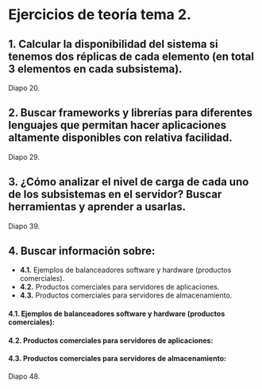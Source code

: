 # Ejercicios de teoría tema 2.

## 1. Calcular la disponibilidad del sistema si tenemos dos réplicas de cada elemento (en total 3 elementos en cada subsistema).
Diapo 20.

## 2. Buscar frameworks y librerías para diferentes lenguajes que permitan hacer aplicaciones altamente disponibles con relativa facilidad.
Diapo 29.

## 3. ¿Cómo analizar el nivel de carga de cada uno de los subsistemas en el servidor? Buscar herramientas y aprender a usarlas.
Diapo 39.

## 4. Buscar información sobre:
+ **4.1.** Ejemplos de balanceadores software y hardware (productos comerciales).
+ **4.2.** Productos comerciales para servidores de aplicaciones.
+ **4.3.** Productos comerciales para servidores de almacenamiento.

#### 4.1. Ejemplos de balanceadores software y hardware (productos comerciales):

#### 4.2. Productos comerciales para servidores de aplicaciones:

#### 4.3. Productos comerciales para servidores de almacenamiento:

Diapo 48.


